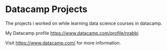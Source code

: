 # Datacamp Projects
The projects i worked on while learning data science courses in datacamp.

My Datacamp profile
https://www.datacamp.com/profile/nrabbi

Visit https://www.datacamp.com/ for more information.
